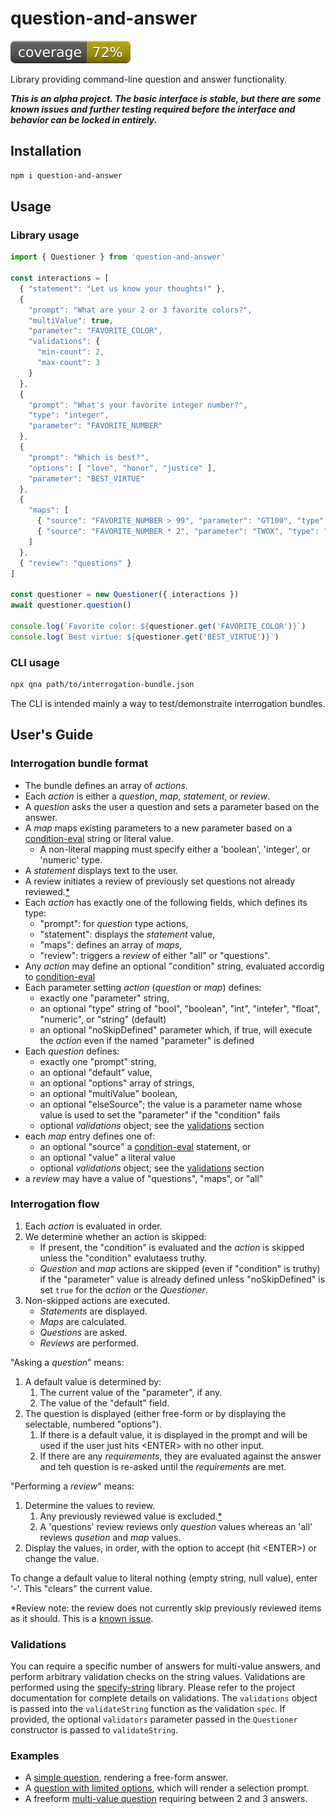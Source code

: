 # question-and-answer
[![coverage: 72%](./.readme-assets/coverage.svg)](https://github.com/liquid-labs/question-and-answer/pulls?q=is%3Apr+is%3Aclosed)

Library providing command-line question and answer functionality.

___This is an alpha project. The basic interface is stable, but there are some known issues and further testing required before the interface and behavior can be locked in entirely.___

## Installation

```bash
npm i question-and-answer
```

## Usage

### Library usage

```javascript
import { Questioner } from 'question-and-answer'

const interactions = [
  { "statement": "Let us know your thoughts!" },
  { 
    "prompt": "What are your 2 or 3 favorite colors?",
    "multiValue": true,
    "parameter": "FAVORITE_COLOR",
    "validations": {
      "min-count": 2,
      "max-count": 3
    }
  },
  {
    "prompt": "What's your favorite integer number?",
    "type": "integer",
    "parameter": "FAVORITE_NUMBER"
  },
  { 
    "prompt": "Which is best?",
    "options": [ "love", "honor", "justice" ],
    "parameter": "BEST_VIRTUE"
  },
  {
    "maps": [
      { "source": "FAVORITE_NUMBER > 99", "parameter": "GT100", "type": "boolean" },
      { "source": "FAVORITE_NUMBER * 2", "parameter": "TWOX", "type": "integer" }
    ]
  },
  { "review": "questions" }
]

const questioner = new Questioner({ interactions })
await questioner.question()

console.log(`Favorite color: ${questioner.get('FAVORITE_COLOR')}`)
console.log(`Best virtue: ${questioner.get('BEST_VIRTUE')}`)
```

### CLI usage

```bash
npx qna path/to/interrogation-bundle.json
```

The CLI is intended mainly a way to test/demonstraite interrogation bundles.

## User's Guide

### Interrogation bundle format

- The bundle defines an array of _actions_.
- Each _action_ is either a _question_, _map_, _statement_, or _review_.
- A _question_ asks the user a question and sets a parameter based on the answer.
- A _map_ maps existing parameters to a new parameter based on a [condition-eval](https://github.com/liquid-labs/condition-eval) string or literal value.
  - A non-literal mapping must specify either a 'boolean', 'integer', or 'numeric' type.
- A _statement_ displays text to the user.
- A review initiates a review of previously set questions not already reviewed.[*](#review-note)
- Each _action_ has exactly one of the following fields, which defines its type:
  - "prompt": for _question_ type actions,
  - "statement": displays the _statement_ value,
  - "maps": defines an array of _maps_,
  - "review": triggers a _review_ of either "all" or "questions".
- Any _action_ may define an optional "condition" string, evaluated accordig to [condition-eval](https://github.com/liquid-labs/condition-eval)
- Each parameter setting _action_ (_question_ or _map_) defines:
  - exactly one "parameter" string,
  - an optional "type" string of "bool", "boolean", "int", "intefer", "float", "numeric", or "string" (default)
  - an optional "noSkipDefined" parameter which, if true, will execute the _action_ even if the named "parameter" is defined
- Each _question_ defines:
  - exactly one "prompt" string,
  - an optional "default" value,
  - an optional "options" array of strings,
  - an optional "multiValue" boolean,
  - an optional "elseSource"; the value is a parameter name whose value is used to set the "parameter" if the "condition" fails
  - optional _validations_ object; see the [validations](#validations) section
- each _map_ entry defines one of:
  - an optional "source" a [condition-eval](https://github.com/liquid-labs/condition-eval) statement, or
  - an optional "value" a literal value
  - optional _validations_ object; see the [validations](#validations) section
- a _review_ may have a value of "questions", "maps", or "all"

### Interrogation flow

1. Each _action_ is evaluated in order.
2. We determine whether an action is skipped:
   - If present, the "condition" is evaluated and the _action_ is skipped unless the "condition" evalutaess truthy.
   - _Question_ and _map_ actions are skipped (even if "condition" is truthy) if the "parameter" value is already defined unless "noSkipDefined" is set `true` for the _action_ or the _Questioner_.
3. Non-skipped actions are executed.
   - _Statements_ are displayed.
   - _Maps_ are calculated.
   - _Questions_ are asked.
   - _Reviews_ are performed.

"Asking a _question_" means:
1. A default value is determined by:
   1. The current value of the "parameter", if any.
   2. The value of the "default" field.
2. The question is displayed (either free-form or by displaying the selectable, numbered "options").
   1. If there is a default value, it is displayed in the prompt and will be used if the user just hits &lt;ENTER&gt; with no other input.
   2. If there are any _requirements_, they are evaluated against the answer and teh question is re-asked until the _requirements_ are met.

"Performing a _review_" means:
1. Determine the values to review.
   1. Any previously reviewed value is excluded.[*](#review-note)
   2. A 'questions' review reviews only _question_ values whereas an 'all' reviews _qusetion_ and _map_ values.
2. Display the values, in order, with the option to accept (hit &lt;ENTER&gt;) or change the value.

To change a default value to literal nothing (empty string, null value), enter '-'. This "clears" the current value.

<span id="review-note">*Review note:</span> the review does not currently skip previously reviewed items as it should. This is a [known issue](https://github.com/liquid-labs/question-and-answer/issues/75).

### Validations

You can require a specific number of answers for multi-value answers, and perform arbitrary validation checks on the string values. Validations are performed using the [specify-string](https://github.com/liquid-labs/specify-string) library. Please refer to the project documentation for complete details on validations. The `validations` object is passed into the `validateString` function as the validation `spec`. If provided, the optional `validators` parameter passed in the `Questioner` constructor is passed to `validateString`.

### Examples

- A [simple question](./samples/simple-question.json), rendering a free-form answer.
- A [question with limited options](./sample/simple-options.json), which will render a selection prompt.
- A freeform [multi-value question](./sample/multi-value.json) requiring between 2 and 3 answers.